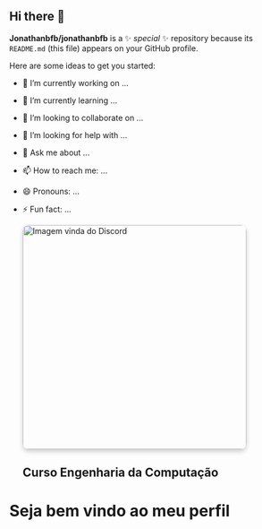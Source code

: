 ## Hi there 👋


**Jonathanbfb/jonathanbfb** is a ✨ _special_ ✨ repository because its `README.md` (this file) appears on your GitHub profile.

Here are some ideas to get you started:

- 🔭 I’m currently working on ...
- 🌱 I’m currently learning ...
- 👯 I’m looking to collaborate on ...
- 🤔 I’m looking for help with ...
- 💬 Ask me about ...
- 📫 How to reach me: ...
- 😄 Pronouns: ...
- ⚡ Fun fact: ...

  <img 
        src="https://media.discordapp.net/attachments/1255667386376261632/1365109418966122526/20231008_090833.jpg?ex=680c1cb7&is=680acb37&hm=a9b2d43b29b03cffbececabab882cb24e8a53a19dc784b3cdf7cbbb1b2b4a4f0&=&format=webp&width=655&height=873" 
        alt="Imagem vinda do Discord"
        width="400"
        style="border-radius: 10px; box-shadow: 0 4px 8px rgba(0,0,0,0.2);"
    />


  <h2>Curso Engenharia da Computação</h2>


<h1> Seja bem vindo ao meu perfil</h1>
